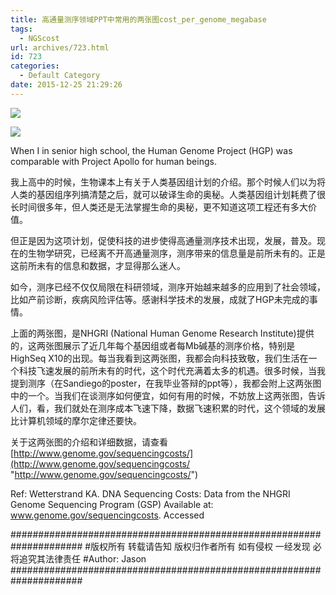 ```yaml
---
title: 高通量测序领域PPT中常用的两张图cost_per_genome_megabase
tags:
  - NGScost
url: archives/723.html
id: 723
categories:
  - Default Category
date: 2015-12-25 21:29:26
---
```


![](/wp/f4w/2020/2015-12-25-cost_per_megabase_oct2015.jpg) 

![](/wp/f4w/2020/2015-12-25-cost_per_genome_oct2015.jpg)  


When I in senior high school, the Human Genome Project (HGP) was comparable with Project Apollo for human beings.

我上高中的时候，生物课本上有关于人类基因组计划的介绍。那个时候人们以为将人类的基因组序列搞清楚之后，就可以破译生命的奥秘。人类基因组计划耗费了很长时间很多年，但人类还是无法掌握生命的奥秘，更不知道这项工程还有多大价值。

但正是因为这项计划，促使科技的进步使得高通量测序技术出现，发展，普及。现在的生物学研究，已经离不开高通量测序，测序带来的信息量是前所未有的。正是这前所未有的信息和数据，才显得那么迷人。
<!--more-->

如今，测序已经不仅仅局限在科研领域，测序开始越来越多的应用到了社会领域，比如产前诊断，疾病风险评估等。感谢科学技术的发展，成就了HGP未完成的事情。

上面的两张图，是NHGRI (National Human Genome Research Institute)提供的，这两张图展示了近几年每个基因组或者每Mb碱基的测序价格，特别是HighSeq X10的出现。每当我看到这两张图，我都会向科技致敬，我们生活在一个科技飞速发展的前所未有的时代，这个时代充满着太多的机遇。很多时候，当我提到测序（在Sandiego的poster，在我毕业答辩的ppt等），我都会附上这两张图中的一个。当我们在谈测序如何便宜，如何有用的时候，不妨放上这两张图，告诉人们，看，我们就处在测序成本飞速下降，数据飞速积累的时代，这个领域的发展比计算机领域的摩尔定律还要快。

关于这两张图的介绍和详细数据，请查看[http://www.genome.gov/sequencingcosts/](http://www.genome.gov/sequencingcosts/ "http://www.genome.gov/sequencingcosts/")

Ref:
Wetterstrand KA. DNA Sequencing Costs: Data from the NHGRI Genome Sequencing Program (GSP) Available at: www.genome.gov/sequencingcosts. Accessed

\#####################################################################
\#版权所有 转载请告知 版权归作者所有 如有侵权 一经发现 必将追究其法律责任
\#Author: Jason
\#####################################################################